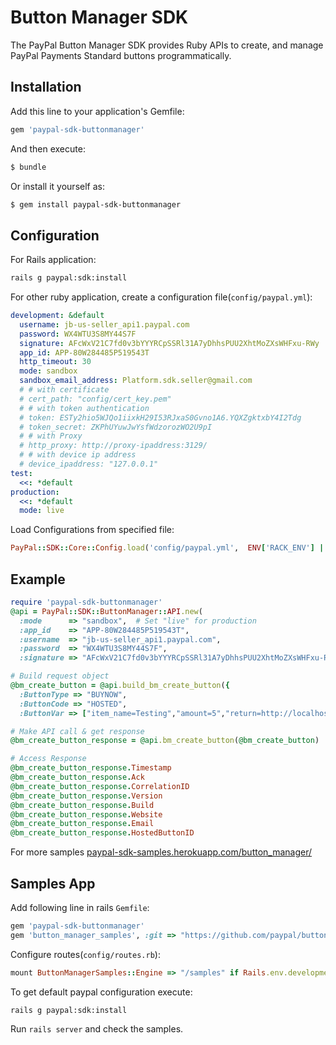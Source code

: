 # Button Manager SDK

The PayPal Button Manager SDK provides Ruby APIs to create, and manage PayPal Payments Standard buttons programmatically.

## Installation

Add this line to your application's Gemfile:

```ruby
gem 'paypal-sdk-buttonmanager'
```

And then execute:

```sh
$ bundle
```

Or install it yourself as:

```sh
$ gem install paypal-sdk-buttonmanager
```

## Configuration

For Rails application:

```sh
rails g paypal:sdk:install
```

For other ruby application, create a configuration file(`config/paypal.yml`):

```yaml
development: &default
  username: jb-us-seller_api1.paypal.com
  password: WX4WTU3S8MY44S7F
  signature: AFcWxV21C7fd0v3bYYYRCpSSRl31A7yDhhsPUU2XhtMoZXsWHFxu-RWy
  app_id: APP-80W284485P519543T
  http_timeout: 30
  mode: sandbox
  sandbox_email_address: Platform.sdk.seller@gmail.com
  # # with certificate
  # cert_path: "config/cert_key.pem"
  # # with token authentication
  # token: ESTy2hio5WJQo1iixkH29I53RJxaS0Gvno1A6.YQXZgktxbY4I2Tdg
  # token_secret: ZKPhUYuwJwYsfWdzorozWO2U9pI
  # # with Proxy
  # http_proxy: http://proxy-ipaddress:3129/
  # # with device ip address
  # device_ipaddress: "127.0.0.1"
test:
  <<: *default
production:
  <<: *default
  mode: live
```

Load Configurations from specified file:

```ruby
PayPal::SDK::Core::Config.load('config/paypal.yml',  ENV['RACK_ENV'] || 'development')
```

## Example

```ruby
require 'paypal-sdk-buttonmanager'
@api = PayPal::SDK::ButtonManager::API.new(
  :mode      => "sandbox",  # Set "live" for production
  :app_id    => "APP-80W284485P519543T",
  :username  => "jb-us-seller_api1.paypal.com",
  :password  => "WX4WTU3S8MY44S7F",
  :signature => "AFcWxV21C7fd0v3bYYYRCpSSRl31A7yDhhsPUU2XhtMoZXsWHFxu-RWy" )

# Build request object
@bm_create_button = @api.build_bm_create_button({
  :ButtonType => "BUYNOW",
  :ButtonCode => "HOSTED",
  :ButtonVar => ["item_name=Testing","amount=5","return=http://localhost:3000/samples/button_manager/bm_create_button","notify_url=http://localhost:3000/samples/button_manager/ipn_notify"] })

# Make API call & get response
@bm_create_button_response = @api.bm_create_button(@bm_create_button)

# Access Response
@bm_create_button_response.Timestamp
@bm_create_button_response.Ack
@bm_create_button_response.CorrelationID
@bm_create_button_response.Version
@bm_create_button_response.Build
@bm_create_button_response.Website
@bm_create_button_response.Email
@bm_create_button_response.HostedButtonID
```

For more samples [paypal-sdk-samples.herokuapp.com/button_manager/](https://paypal-sdk-samples.herokuapp.com/button_manager/)

## Samples App

Add following line in rails `Gemfile`:

```ruby
gem 'paypal-sdk-buttonmanager'
gem 'button_manager_samples', :git => "https://github.com/paypal/buttonmanager-sdk-ruby.git", :group => :development
```

Configure routes(`config/routes.rb`):

```ruby
mount ButtonManagerSamples::Engine => "/samples" if Rails.env.development?
```

To get default paypal configuration execute:

```sh
rails g paypal:sdk:install
```

Run `rails server` and check the samples.

